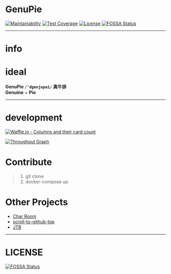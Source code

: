 # GenuPie
[![Maintainability](https://api.codeclimate.com/v1/badges/1d5684080c17f10e8ae9/maintainability)](https://codeclimate.com/github/oiahoon/Genupie/maintainability)
[![Test Coverage](https://api.codeclimate.com/v1/badges/1d5684080c17f10e8ae9/test_coverage)](https://codeclimate.com/github/oiahoon/Genupie/test_coverage)
[![License](https://img.shields.io/badge/License-MIT-blue.svg)](LICENSE)
[![FOSSA Status](https://app.fossa.io/api/projects/git%2Bgithub.com%2Foiahoon%2FGenupie.svg?type=shield)](https://app.fossa.io/projects/git%2Bgithub.com%2Foiahoon%2FGenupie?ref=badge_shield)

---
# info


# ideal
 **GenuPie `/'dgenjupai/` 真牛排** <br/>
**Genuine** + **Pie**

---


# development

[![Waffle.io - Columns and their card count](https://badge.waffle.io/oiahoon/Genupie.svg?columns=all)](http://waffle.io/oiahoon/Genupie)

[![Throughput Graph](https://graphs.waffle.io/oiahoon/Genupie/throughput.svg)](https://waffle.io/oiahoon/Genupie/metrics/throughput)

# Contribute

> 1. git clone
> 2. docker-compose up

# Other Projects

- [Char Room](https://github.com/cdphp/rails-poker)
- [scroll-to-github-top](https://github.com/oiahoon/scroll-to-github-top)
- [JTB](https://github.com/oiahoon/jtb)

---
# LICENSE
[![FOSSA Status](https://app.fossa.io/api/projects/git%2Bgithub.com%2Foiahoon%2FGenupie.svg?type=large)](https://app.fossa.io/projects/git%2Bgithub.com%2Foiahoon%2FGenupie?ref=badge_large)
